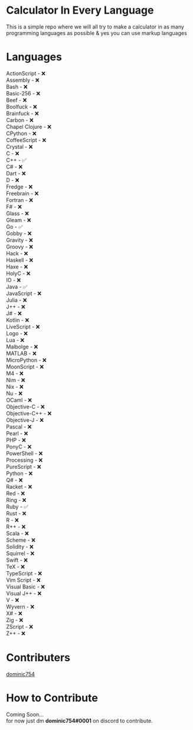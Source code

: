 # Calculator In Every Language
This is a simple repo where we will all try to make a calculator in as many programming languages as possible &amp; yes you can use markup languages

# Languages 

ActionScript - ❌ <br>
Assembly - ❌ <br>
Bash - ❌ <br>
Basic-256 - ❌ <br>
Beef - ❌ <br>
Boolfuck - ❌ <br>
Brainfuck - ❌ <br>
Carbon - ❌ <br> 
Chapel
Clojure - ❌ <br>
CPython - ❌ <br>
CoffeeScript - ❌ <br>
Crystal - ❌ <br>
C - ❌ <br>
C++ - ✅ <br>
C# - ❌ <br>
Dart - ❌ <br>
D - ❌ <br>
Fredge - ❌ <br>
Freebrain - ❌ <br>
Fortran - ❌ <br>
F# - ❌ <br>
Glass - ❌ <br>
Gleam - ❌ <br>
Go - ✅ <br>
Gobby - ❌ <br>
Gravity - ❌ <br>
Groovy - ❌ <br>
Hack - ❌ <br>
Haskell - ❌ <br>
Haxe - ❌ <br>
HolyC - ❌ <br>
IO - ❌ <br>
Java - ✅ <br>
JavaScript - ❌ <br>
Julia - ❌ <br>
J++ - ❌ <br>
J# - ❌ <br>
Kotlin - ❌ <br>
LiveScript - ❌ <br>
Logo - ❌ <br>
Lua - ❌ <br>
Malbolge - ❌ <br>
MATLAB - ❌ <br>
MicroPython - ❌ <br>
MoonScript - ❌ <br>
M4 - ❌ <br>
Nim - ❌ <br>
Nix - ❌ <br>
Nu - ❌ <br>
OCaml - ❌ <br> 
Objective-C - ❌ <br>
Objective-C++ - ❌ <br>
Objective-J - ❌ <br>
Pascal - ❌ <br>
Pearl - ❌ <br>
PHP - ❌ <br> 
PonyC - ❌ <br>
PowerShell - ❌ <br>
Processing - ❌ <br>
PureScript - ❌ <br>
Python - ❌ <br>
Q# - ❌ <br>
Racket - ❌ <br>
Red - ❌ <br>
Ring - ❌ <br>
Ruby - ✅ <br> 
Rust - ❌ <br>
R - ❌ <br>
R++ - ❌ <br>
Scala - ❌ <br>
Scheme - ❌ <br>
Solidity - ❌ <br>
Squirrel - ❌ <br>
Swift - ❌ <br>
TeX - ❌ <br>
TypeScript - ❌ <br>
Vim Script - ❌ <br>
Visual Basic - ❌ <br>
Visual J++ - ❌ <br>
V - ❌ <br>
Wyvern - ❌ <br>
X# - ❌ <br>
Zig - ❌ <br>
ZScript - ❌ <br>
Z++ - ❌ <br>

# Contributers
[dominic754](https://github.com/dominic754)

# How to Contribute 
Coming Soon... <br>
for now just dm **dominic754#0001** on discord to contribute.







